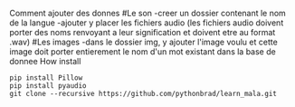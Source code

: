 Comment ajouter des donnes
#Le son
-creer un dossier contenant le nom de la langue
-ajouter y placer les fichiers audio (les fichiers audio doivent porter des noms renvoyant a leur signification et doivent etre au format .wav)
#Les images
-dans le dossier img, y ajouter l'image voulu et cette image doit porter entierement le nom d'un mot existant dans la base de donnee
How install
```
pip install Pillow
pip install pyaudio
git clone --recursive https://github.com/pythonbrad/learn_mala.git
```
